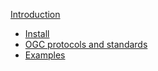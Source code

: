 [Introduction](README.md)

- [Install](INSTALL.md)
- [OGC protocols and standards](OGC.md)
- [Examples](EXAMPLES.md)
